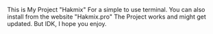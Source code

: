 This is My Project "Hakmix" For a simple to use terminal.
You can also install from the website "Hakmix.pro"
The Project works and might get updated. But IDK, I hope you enjoy.
